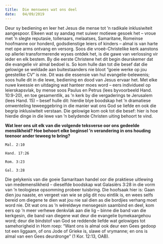 ```yaml
---
title:  Die menswees wat ons deel
date:   04/09/2019
---
```


Deur sy bediening en leer het Jesus die mense tot ’n radikale inklusiwiteit aangespoor. Elkeen wat sy aandag met suiwer motiewe gesoek het – vroue met ’n slegte reputasie, tollenaars, melaatses, Samaritane, Romeinse hoofmanne oor honderd, godsdienstige leiers of kinders – almal is van harte met ope arms ontvang en versorg. Soos die vroeë-Christelike kerk aanstons op allerlei transformerende wyses ontdek het, is die gawe van verlossing vir ieder en elk bestem.  By die eerste Christene het dit begin deurskemer dat die evangelie vir almal bedoel is. So kom hulle dan tot die besef dat die gelowige se weldade aan buitestaanders nie bloot “goeie werke op jou geestelike CV” is nie. Dit was die essensie van hul evangelie-belewenis; soos hulle dit in die lewe, bediening en dood van Jesus ervaar het. Met elke nuwe kwessie en uitdaging wat hanteer moes word – eers individueel op leierskapsvlak, by mense soos Paulus en Petrus (lees byvoorbeeld Hand. 10:9-20), en toe gesamentlik, as ’n kerk by die vergaderings te Jerusalem (lees Hand. 15) – besef hulle dit: hierdie blye boodskap het ’n dramatiese omwenteling teweeggebring in die manier wat ons God se liefde en ook die begrip inklusiwiteit verstaan. Die gelowige kom ook tot die besef: hier is hoe hierdie dinge in die lewe van ’n belydende Christen uiting behoort te vind. 

**Wat leer ons uit elk van die volgende teksverse oor ons gedeelde menslikheid? Hoe behoort elke beginsel ’n verandering in ons houding teenoor ander teweeg te bring?** 

`Mal. 2:10` 

`Hand. 17:26` 

`Rom. 3:23` 

`Gal. 3:28` 

Die gelykenis van die goeie Samaritaan handel oor die praktiese uitlewing van medemenslikheid – dieselfde boodskap wat Galasiërs 3:28 in die vorm van ’n teologiese opsomming probeer tuisbring. Die hoofsaak hier is: Gaan dien jou naaste, en vergeet van wie se plig dit nou eintlik is, en wees selfs bereid om diegene te dien wat jou nie sal dien as die bordjies verhang moet word nie. Dit wat ons as ’n wêreldwye mensegesin saambind en deel, kom eers op ’n meer verhewe denkvlak aan die lig – binne die band van die kerkgesin, die band van diegene wat deur die evangelie bymekaargehou word; deur die bindstof van God se reddende liefde wat gelowiges tot samehorigheid in Hom roep: “Want ons is almal ook deur een Gees gedoop tot een liggaam, of ons Jode of Grieke is, slawe of vrymanne; en ons is almal van een Gees deurdronge” (1 Kor. 12:13, OAB).
